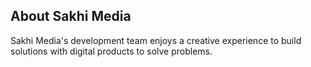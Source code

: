 ## About Sakhi Media

Sakhi Media's development team enjoys a creative experience to build solutions with digital products to solve problems.
